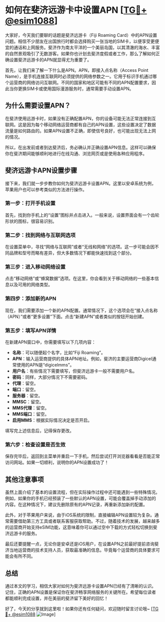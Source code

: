 # 如何在斐济远游卡中设置APN [[TG💪+ @esim1088](https://t.me/s/esim1088)]

大家好，今天我们要聊的话题是斐济远游卡（Fiji Roaming Card）中的APN设置问题。相信不少朋友在出国旅行时都会选择购买一张当地的SIM卡，以便享受更便宜的通话和上网服务。斐济作为南太平洋的一个美丽岛国，以其清澈的海水、丰富的自然景观吸引了无数游客。如果你也计划去斐济度假或者工作，那么了解如何正确设置斐济远游卡的APN就显得尤为重要了。

首先，让我们来了解一下什么是APN。APN，即接入点名称（Access Point Name），是手机连接互联网时必须提供的网络参数之一。它用于标识手机通过哪个运营商的网络访问互联网。不同的国家和地区可能有不同的APN配置要求，因此当你更换SIM卡或使用国际漫游服务时，通常需要手动设置APN。

## 为什么需要设置APN？

在斐济使用远游卡时，如果没有正确配置APN，你的设备可能无法正常连接到互联网。这是因为每个移动网络运营商都有自己的APN设置，这些设置决定了数据流量是如何路由的。如果APN设置不正确，即使信号良好，也可能出现无法上网的情况。

所以，在出发前或者到达斐济后，务必确认并正确设置APN信息。这样可以确保你在斐济期间能够顺利地进行在线沟通、浏览网页或是使用各种应用程序。

## 斐济远游卡APN设置步骤

接下来，我们就一步步教你如何为斐济远游卡设置APN。这里以安卓系统为例，苹果用户也可以参考类似的方法进行操作。

### 第一步：打开手机设置

首先，找到你手机上的“设置”图标并点击进入。一般来说，设置界面会有一个齿轮形状的图标，很容易识别。

### 第二步：找到网络与互联网选项

在设置菜单中，寻找“网络与互联网”或者“无线和网络”的选项。这一步可能会因不同品牌和型号而略有差异，但大多数情况下都能快速找到这个部分。

### 第三步：进入移动网络设置

点击“移动网络”或“蜂窝数据”选项。在这里，你会看到关于移动网络的一些基本信息以及可用的网络类型。

### 第四步：添加新的APN

现在，我们需要添加一个新的APN配置。通常情况下，这个选项会在“接入点名称（APN）”或者“更多设置”下面。点击“新建APN”或者类似的按钮开始创建。

### 第五步：填写APN详情

在新建APN窗口中，你需要填写以下几项内容：

- **名称**：可以随便起个名字，比如“Fiji Roaming”。
- **APN**：输入运营商提供的具体APN地址。例如，斐济的主要运营商Digicel通常使用的APN是“digicelmms”。
- **用户名**：有些情况下需要填写，但斐济远游卡一般不需要用户名。
- **密码**：同样，大部分情况下不需要密码。
- **代理**：留空。
- **端口**：留空。
- **服务器**：留空。
- **MMSC**：留空。
- **MMS代理**：留空。
- **MMS端口**：留空。
- **启用MMS**：根据实际情况决定是否开启。

填写完上述信息后，记得保存更改。

### 第六步：检查设置是否生效

保存完毕后，返回到主菜单并重启一下手机，然后尝试打开浏览器看看是否能正常访问网站。如果一切顺利，说明你的APN设置成功了！

## 其他注意事项

虽然上面介绍了基本的设置流程，但在实际操作过程中还可能遇到一些特殊情况。例如，如果你的手机已经预装了一些默认的APN设置，可能会覆盖掉手动添加的内容。在这种情况下，建议先删除原有的APN记录，再重新添加新的配置。

此外，对于苹果用户来说，由于iOS系统的限制，直接编辑APN设置较为复杂。通常需要借助第三方工具或者联系客服获取帮助。不过，随着技术的发展，越来越多的运营商开始支持eSIM功能，这意味着你可以通过空中下载的方式轻松切换到斐济远游卡的服务。

最后还要提醒一点，无论你是安卓还是iOS用户，在设置APN之前最好提前咨询斐济当地运营商的技术支持人员，获取最准确的信息。毕竟每个运营商的具体要求可能会有所不同。

## 总结

通过本文的学习，相信大家对如何为斐济远游卡设置APN已经有了清晰的认识。记住，正确的APN设置是保证你在斐济畅享网络服务的关键所在。希望每位读者都能顺利完成设置，并在美丽的斐济留下美好的回忆！

好了，今天的分享就到这里啦！如果你还有任何疑问，欢迎随时留言讨论哦~ [[TG💪+ @esim1088](https://t.me/s/esim1088) ![Image](https://i.postimg.cc/4NQfJmqS/Snipaste-2025-05-13-00-14-12.png)]